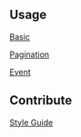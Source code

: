 ## Usage

[Basic](basic.md)

[Pagination](pagination.md) 

[Event](event.md)

## Contribute

[Style Guide](style.md)
